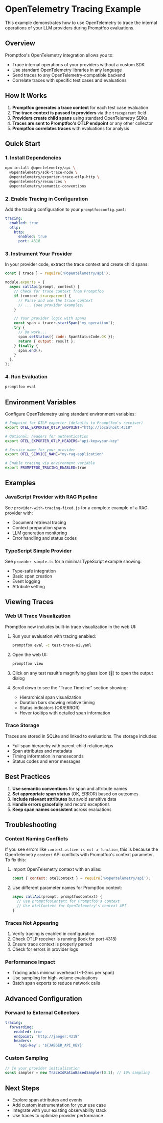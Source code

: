 # OpenTelemetry Tracing Example

This example demonstrates how to use OpenTelemetry to trace the internal operations of your LLM providers during Promptfoo evaluations.

## Overview

Promptfoo's OpenTelemetry integration allows you to:

- Trace internal operations of your providers without a custom SDK
- Use standard OpenTelemetry libraries in any language
- Send traces to any OpenTelemetry-compatible backend
- Correlate traces with specific test cases and evaluations

## How It Works

1. **Promptfoo generates a trace context** for each test case evaluation
2. **The trace context is passed to providers** via the `traceparent` field
3. **Providers create child spans** using standard OpenTelemetry SDKs
4. **Traces are sent to Promptfoo's OTLP endpoint** or any other collector
5. **Promptfoo correlates traces** with evaluations for analysis

## Quick Start

### 1. Install Dependencies

```bash
npm install @opentelemetry/api \
  @opentelemetry/sdk-trace-node \
  @opentelemetry/exporter-trace-otlp-http \
  @opentelemetry/resources \
  @opentelemetry/semantic-conventions
```

### 2. Enable Tracing in Configuration

Add the tracing configuration to your `promptfooconfig.yaml`:

```yaml
tracing:
  enabled: true
  otlp:
    http:
      enabled: true
      port: 4318
```

### 3. Instrument Your Provider

In your provider code, extract the trace context and create child spans:

```javascript
const { trace } = require('@opentelemetry/api');

module.exports = {
  async callApi(prompt, context) {
    // Check for trace context from Promptfoo
    if (context.traceparent) {
      // Parse and use the trace context
      // ... (see provider examples)
    }

    // Your provider logic with spans
    const span = tracer.startSpan('my_operation');
    try {
      // Do work...
      span.setStatus({ code: SpanStatusCode.OK });
      return { output: result };
    } finally {
      span.end();
    }
  },
};
```

### 4. Run Evaluation

```bash
promptfoo eval
```

## Environment Variables

Configure OpenTelemetry using standard environment variables:

```bash
# Endpoint for OTLP exporter (defaults to Promptfoo's receiver)
export OTEL_EXPORTER_OTLP_ENDPOINT="http://localhost:4318"

# Optional: headers for authentication
export OTEL_EXPORTER_OTLP_HEADERS="api-key=your-key"

# Service name for your provider
export OTEL_SERVICE_NAME="my-rag-application"

# Enable tracing via environment variable
export PROMPTFOO_TRACING_ENABLED=true
```

## Examples

### JavaScript Provider with RAG Pipeline

See `provider-with-tracing-fixed.js` for a complete example of a RAG provider with:

- Document retrieval tracing
- Context preparation spans
- LLM generation monitoring
- Error handling and status codes

### TypeScript Simple Provider

See `provider-simple.ts` for a minimal TypeScript example showing:

- Type-safe integration
- Basic span creation
- Event logging
- Attribute setting

## Viewing Traces

### Web UI Trace Visualization

Promptfoo now includes built-in trace visualization in the web UI:

1. Run your evaluation with tracing enabled:

   ```bash
   promptfoo eval -c test-trace-ui.yaml
   ```

2. Open the web UI:

   ```bash
   promptfoo view
   ```

3. Click on any test result's magnifying glass icon (🔎) to open the output dialog

4. Scroll down to see the "Trace Timeline" section showing:
   - Hierarchical span visualization
   - Duration bars showing relative timing
   - Status indicators (OK/ERROR)
   - Hover tooltips with detailed span information

### Trace Storage

Traces are stored in SQLite and linked to evaluations. The storage includes:

- Full span hierarchy with parent-child relationships
- Span attributes and metadata
- Timing information in nanoseconds
- Status codes and error messages

## Best Practices

1. **Use semantic conventions** for span and attribute names
2. **Set appropriate span status** (OK, ERROR) based on outcomes
3. **Include relevant attributes** but avoid sensitive data
4. **Handle errors gracefully** and record exceptions
5. **Keep span names consistent** across evaluations

## Troubleshooting

### Context Naming Conflicts

If you see errors like `context.active is not a function`, this is because the OpenTelemetry `context` API conflicts with Promptfoo's context parameter. To fix this:

1. Import OpenTelemetry context with an alias:

   ```javascript
   const { context: otelContext } = require('@opentelemetry/api');
   ```

2. Use different parameter names for Promptfoo context:
   ```javascript
   async callApi(prompt, promptfooContext) {
     // Use promptfooContext for Promptfoo's context
     // Use otelContext for OpenTelemetry's context API
   }
   ```

### Traces Not Appearing

1. Verify tracing is enabled in configuration
2. Check OTLP receiver is running (look for port 4318)
3. Ensure trace context is properly parsed
4. Check for errors in provider logs

### Performance Impact

- Tracing adds minimal overhead (~1-2ms per span)
- Use sampling for high-volume evaluations
- Batch span exports to reduce network calls

## Advanced Configuration

### Forward to External Collectors

```yaml
tracing:
  forwarding:
    enabled: true
    endpoint: 'http://jaeger:4318'
    headers:
      'api-key': '${JAEGER_API_KEY}'
```

### Custom Sampling

```javascript
// In your provider initialization
const sampler = new TraceIdRatioBasedSampler(0.1); // 10% sampling
```

## Next Steps

- Explore span attributes and events
- Add custom instrumentation for your use case
- Integrate with your existing observability stack
- Use traces to optimize provider performance
